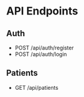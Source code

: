 # API Endpoints

## Auth
- POST /api/auth/register
- POST /api/auth/login

## Patients
- GET /api/patients
